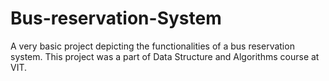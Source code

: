 # Bus-reservation-System
A very basic project depicting the functionalities of a bus reservation system. This project was a part of Data Structure and Algorithms course at VIT.
